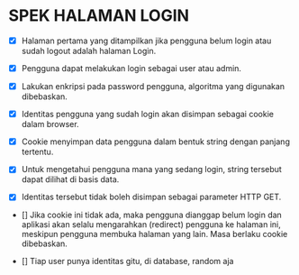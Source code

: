 # SPEK HALAMAN LOGIN 

- [x] Halaman pertama yang ditampilkan jika pengguna belum login atau sudah logout adalah halaman Login. 
- [x] Pengguna dapat melakukan login sebagai user atau admin. 
- [x] Lakukan enkripsi pada password pengguna, algoritma yang digunakan dibebaskan.

- [x] Identitas pengguna yang sudah login akan disimpan sebagai cookie dalam browser. 
- [x] Cookie menyimpan data pengguna dalam bentuk string dengan panjang tertentu. 
- [x] Untuk mengetahui pengguna mana yang sedang login, string tersebut dapat dilihat di basis data. 
- [x] Identitas tersebut tidak boleh disimpan sebagai parameter HTTP GET.

- [] Jika cookie ini tidak ada, maka pengguna dianggap belum login dan aplikasi akan selalu mengarahkan (redirect) pengguna ke halaman ini, meskipun pengguna membuka halaman yang lain. Masa berlaku cookie dibebaskan.

- [] Tiap user punya identitas gitu, di database, random aja
